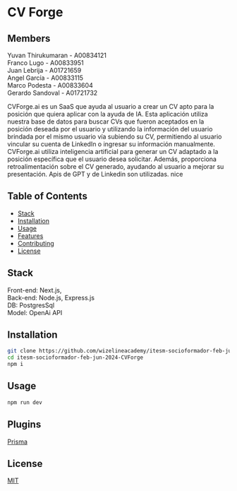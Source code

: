 # CV Forge

## Members
Yuvan Thirukumaran - A00834121<br> 
Franco Lugo - A00833951<br>
Juan Lebrija - A01721659<br>
Angel García - A00833115<br>
Marco Podesta - A00833604<br>
Gerardo Sandoval - A01721732<br>

CVForge.ai es un SaaS que ayuda al usuario a crear un CV apto para la posición que quiera aplicar con la ayuda de IA. Esta aplicación utiliza nuestra base de datos para buscar CVs que fueron aceptados en la posición deseada por el usuario y utilizando la información del usuario brindada por el mismo usuario vía subiendo su CV, permitiendo al usuario vincular su cuenta de LinkedIn o ingresar su información manualmente. CVForge.ai utiliza inteligencia artificial para generar un CV adaptado a la posición específica que el usuario desea solicitar. Además, proporciona retroalimentación sobre el CV generado, ayudando al usuario a mejorar su presentación. Apis de GPT y de Linkedin son utilizadas. nice

## Table of Contents
- [Stack](#stack)
- [Installation](#installation)
- [Usage](#usage)
- [Features](#features)
- [Contributing](#contributing)
- [License](#license)

## Stack
Front-end: Next.js, <br> 
Back-end: Node.js, Express.js <br>
DB: PostgresSql <br>
Model: OpenAi API

## Installation
```bash
git clone https://github.com/wizelineacademy/itesm-socioformador-feb-jun-2024-CVForge.git
cd itesm-socioformador-feb-jun-2024-CVForge
npm i
```

## Usage
```bash
npm run dev
```

## Plugins
[Prisma](https://marketplace.visualstudio.com/items?itemName=Prisma.prisma)

## License
[MIT](https://choosealicense.com/licenses/mit/)
